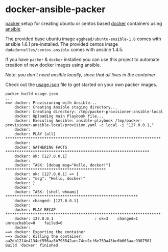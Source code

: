 docker-ansible-packer
=====================

[packer](http://packer.io) setup for creating ubuntu or centos based [docker](http://docker.io) containers using [ansible](http://ansible.com)

The provided base ubuntu image `egghead/ubuntu-ansible-1.6` comes with ansible 1.6.1 pre-installed.  The provided centos image `dudadornelles/centos-ansible` comes with ansible 1.4.5.

If you have `packer` & `docker` installed you can use this project to automate creation of new docker images using ansible.

Note: *you don't need ansible locally, since that all lives in the container*

Check out the [usage.json](https://github.com/eggsby/docker-ansible-packer/blob/master/usage.json) file to get started on your own packer images.

    packer build usage.json
    ...
    ==> docker: Provisioning with Ansible...
        docker: Creating Ansible staging directory...
        docker: Creating directory: /tmp/packer-provisioner-ansible-local
        docker: Uploading main Playbook file...
        docker: Executing Ansible: ansible-playbook /tmp/packer-provisioner-ansible-local/provision.yaml -c local -i "127.0.0.1,"
        docker:
        docker: PLAY [all] ********************************************************************
        docker:
        docker: GATHERING FACTS ***************************************************************
        docker: ok: [127.0.0.1]
        docker:
        docker: TASK: [debug msg="Hello, docker!"] ********************************************
        docker: ok: [127.0.0.1] => {
        docker: "msg": "Hello, docker!"
        docker: }
        docker:
        docker: TASK: [shell whoami] **********************************************************
        docker: changed: [127.0.0.1]
        docker:
        docker: PLAY RECAP ********************************************************************
        docker: 127.0.0.1                  : ok=3    changed=1    unreachable=0    failed=0
        docker:
    ==> docker: Exporting the container
    ==> docker: Killing the container: aa2db1214e4134ef556aa5b795542aec74cd1cf6e759a45bc6b063aac9307501
    Build 'docker' finished.
